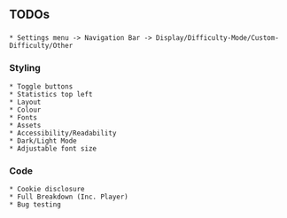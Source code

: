 ## TODOs
###
    * Settings menu -> Navigation Bar -> Display/Difficulty-Mode/Custom-Difficulty/Other
### Styling
    * Toggle buttons
    * Statistics top left
    * Layout
    * Colour
    * Fonts
    * Assets
    * Accessibility/Readability
    * Dark/Light Mode
    * Adjustable font size
### Code
    * Cookie disclosure
    * Full Breakdown (Inc. Player)
    * Bug testing